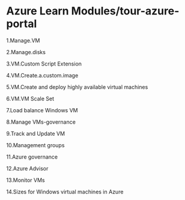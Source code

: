 # Azure Learn Modules/tour-azure-portal

1.Manage.VM

2.Manage.disks

3.VM.Custom Script Extension

4.VM.Create.a.custom.image

5.VM.Create and deploy highly available virtual machines

6.VM.VM Scale Set

7.Load balance Windows VM

8.Manage VMs-governance

9.Track and Update VM

10.Management groups

11.Azure governance

12.Azure Advisor

13.Monitor VMs

14.Sizes for Windows virtual machines in Azure
